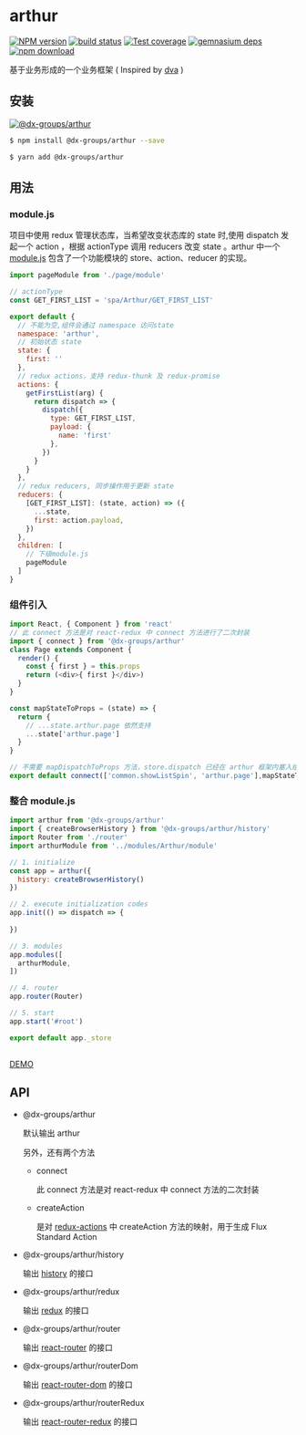 # arthur



[![NPM version][npm-image]][npm-url]
[![build status][travis-image]][travis-url]
[![Test coverage][coveralls-image]][coveralls-url]
[![gemnasium deps][gemnasium-image]][gemnasium-url]
[![npm download][download-image]][download-url]

[npm-image]: http://img.shields.io/npm/v/@dx-groups/arthur.svg?style=flat-square
[npm-url]: http://npmjs.org/package/@dx-groups/arthur
[travis-image]: https://img.shields.io/travis/@dx-groups/arthur.svg?style=flat-square
[travis-url]: https://travis-ci.org/@dx-groups/arthur
[coveralls-image]: https://img.shields.io/coveralls/@dx-groups/arthur.svg?style=flat-square
[coveralls-url]: https://coveralls.io/r/@dx-groups/arthur?branch=master
[gemnasium-image]: http://img.shields.io/gemnasium/@dx-groups/arthur.svg?style=flat-square
[gemnasium-url]: https://gemnasium.com/@dx-groups/arthur
[node-image]: https://img.shields.io/badge/node.js-%3E=_0.10-green.svg?style=flat-square
[node-url]: http://nodejs.org/download/
[download-image]: https://img.shields.io/npm/dm/@dx-groups/arthur.svg?style=flat-square
[download-url]: https://npmjs.org/package/@dx-groups/arthur

基于业务形成的一个业务框架 ( Inspired by [dva](https://github.com/dvajs/dva) )

## 安装

[![@dx-groups/arthur](https://nodei.co/npm/@dx-groups/arthur.png)](https://npmjs.org/package/@dx-groups/arthur)

```bash
$ npm install @dx-groups/arthur --save
```

```bash
$ yarn add @dx-groups/arthur
```

## 用法

### module.js

项目中使用 redux 管理状态库，当希望改变状态库的 state 时,使用 dispatch 发起一个 action ，根据 actionType 调用 reducers 改变 state 。arthur 中一个 [module.js](https://github.com/xubaoshi/arthur/blob/master/examples/arthur/src/modules/Arthur/module.js) 包含了一个功能模块的 store、action、reducer 的实现。

```javascript
import pageModule from './page/module'

// actionType
const GET_FIRST_LIST = 'spa/Arthur/GET_FIRST_LIST' 

export default {
  // 不能为空,组件会通过 namespace 访问state
  namespace: 'arthur',
  // 初始状态 state
  state: {
    first: ''
  },
  // redux actions，支持 redux-thunk 及 redux-promise 
  actions: {
    getFirstList(arg) {
      return dispatch => {
        dispatch({
          type: GET_FIRST_LIST,
          payload: {
            name: 'first'
          },
        })
      }
    }
  },
  // redux reducers, 同步操作用于更新 state
  reducers: {
    [GET_FIRST_LIST]: (state, action) => ({
      ...state,
      first: action.payload,
    })
  },
  children: [
    // 下级module.js
    pageModule
  ]
}
```

### 组件引入

```javascript
import React, { Component } from 'react'
// 此 connect 方法是对 react-redux 中 connect 方法进行了二次封装
import { connect } from '@dx-groups/arthur'
class Page extends Component {
  render() {
    const { first } = this.props
    return (<div>{ first }</div>)
  }
}

const mapStateToProps = (state) => {
  return {
    // ...state.arthur.page 依然支持
    ...state['arthur.page']
  }
}

// 不需要 mapDispatchToProps 方法，store.dispatch 已经在 arthur 框架内塞入组件的 props 中
export default connect(['common.showListSpin', 'arthur.page'],mapStateToProps)(Page)

```

### 整合 module.js

```javascript
import arthur from '@dx-groups/arthur'
import { createBrowserHistory } from '@dx-groups/arthur/history'
import Router from './router'
import arthurModule from '../modules/Arthur/module'

// 1. initialize
const app = arthur({
  history: createBrowserHistory()
})

// 2. execute initialization codes
app.init(() => dispatch => {
  
})

// 3. modules
app.modules([
  arthurModule,
])

// 4. router
app.router(Router)

// 5. start
app.start('#root')

export default app._store
  
```

[DEMO](https://github.com/xubaoshi/arthur/tree/master/examples/arthur)

## API

- @dx-groups/arthur
  
  默认输出 arthur
  
  另外，还有两个方法
  
  - connect 
  
    此 connect 方法是对 react-redux 中 connect 方法的二次封装
    
  - createAction
  
    是对 [redux-actions](https://github.com/redux-utilities/redux-actions) 中 createAction 方法的映射，用于生成 Flux Standard Action
  
- @dx-groups/arthur/history

  输出 [history](https://github.com/ReactTraining/history) 的接口
  
- @dx-groups/arthur/redux

  输出 [redux](https://github.com/reduxjs/redux) 的接口

- @dx-groups/arthur/router

  输出 [react-router](https://github.com/ReactTraining/react-router) 的接口

- @dx-groups/arthur/routerDom

  输出 [react-router-dom](https://github.com/ReactTraining/react-router/tree/master/packages/react-router-dom) 的接口

- @dx-groups/arthur/routerRedux

  输出 [react-router-redux](https://github.com/ReactTraining/react-router/tree/master/packages/react-router-redux) 的接口
